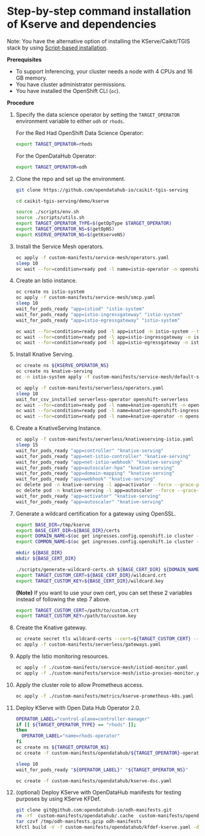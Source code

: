 # Step-by-step command installation of Kserve and dependencies

Note: You have the alternative option of installing the KServe/Caikit/TGIS stack by using [Script-based installation](/demo/kserve/scripts/README.md).

**Prerequisites**

- To support Inferencing, your cluster needs a node with 4 CPUs and 16 GB memory.
- You have cluster administrator permissions.
- You have installed the OpenShift CLI (`oc`).

**Procedure**

1. Specify the data science operator by setting the `TARGET_OPERATOR` environment variable to either `odh` or `rhods`.

   For the Red Had OpenShift Data Science Operator:

   ```bash
   export TARGET_OPERATOR=rhods
   ```

   For the OpenDataHub Operator:

   ```bash
   export TARGET_OPERATOR=odh
   ```

2. Clone the repo and set up the environment.

   ```bash
   git clone https://github.com/opendatahub-io/caikit-tgis-serving

   cd caikit-tgis-serving/demo/kserve

   source ./scripts/env.sh
   source ./scripts/utils.sh
   export TARGET_OPERATOR_TYPE=$(getOpType $TARGET_OPERATOR)
   export TARGET_OPERATOR_NS=$(getOpNS)
   export KSERVE_OPERATOR_NS=$(getKserveNS)
   ```

3. Install the Service Mesh operators.

   ```bash
   oc apply -f custom-manifests/service-mesh/operators.yaml
   sleep 10
   oc wait --for=condition=ready pod -l name=istio-operator -n openshift-operators --timeout=300s
   ```

4. Create an Istio instance.

   ```bash
   oc create ns istio-system
   oc apply -f custom-manifests/service-mesh/smcp.yaml
   sleep 10
   wait_for_pods_ready "app=istiod" "istio-system"
   wait_for_pods_ready "app=istio-ingressgateway" "istio-system"
   wait_for_pods_ready "app=istio-egressgateway" "istio-system"

   oc wait --for=condition=ready pod -l app=istiod -n istio-system --timeout=300s
   oc wait --for=condition=ready pod -l app=istio-ingressgateway -n istio-system --timeout=300s
   oc wait --for=condition=ready pod -l app=istio-egressgateway -n istio-system --timeout=300s
   ```

5. Install Knative Serving.

   ```bash
   oc create ns ${KSERVE_OPERATOR_NS}
   oc create ns knative-serving
   oc -n istio-system apply -f custom-manifests/service-mesh/default-smmr.yaml

   oc apply -f custom-manifests/serverless/operators.yaml
   sleep 10
   wait_for_csv_installed serverless-operator openshift-serverless
   oc wait --for=condition=ready pod -l name=knative-openshift -n openshift-serverless --timeout=300s
   oc wait --for=condition=ready pod -l name=knative-openshift-ingress -n openshift-serverless --timeout=300s
   oc wait --for=condition=ready pod -l name=knative-operator -n openshift-serverless --timeout=300s
   ```

6. Create a KnativeServing Instance.

   ```bash
   oc apply -f custom-manifests/serverless/knativeserving-istio.yaml
   sleep 15
   wait_for_pods_ready "app=controller" "knative-serving"
   wait_for_pods_ready "app=net-istio-controller" "knative-serving"
   wait_for_pods_ready "app=net-istio-webhook" "knative-serving"
   wait_for_pods_ready "app=autoscaler-hpa" "knative-serving"
   wait_for_pods_ready "app=domain-mapping" "knative-serving"
   wait_for_pods_ready "app=webhook" "knative-serving"
   oc delete pod -n knative-serving -l app=activator --force --grace-period=0
   oc delete pod -n knative-serving -l app=autoscaler --force --grace-period=0
   wait_for_pods_ready "app=activator" "knative-serving"
   wait_for_pods_ready "app=autoscaler" "knative-serving"
   ```

7. Generate a wildcard certification for a gateway using OpenSSL.

   ```bash
   export BASE_DIR=/tmp/kserve
   export BASE_CERT_DIR=${BASE_DIR}/certs
   export DOMAIN_NAME=$(oc get ingresses.config.openshift.io cluster -o jsonpath='{.spec.domain}' | awk -F'.' '{print $(NF-1)"."$NF}')
   export COMMON_NAME=$(oc get ingresses.config.openshift.io cluster -o jsonpath='{.spec.domain}')

   mkdir ${BASE_DIR}
   mkdir ${BASE_CERT_DIR}

   ./scripts/generate-wildcard-certs.sh ${BASE_CERT_DIR} ${DOMAIN_NAME} ${COMMON_NAME}
   export TARGET_CUSTOM_CERT=${BASE_CERT_DIR}/wildcard.crt
   export TARGET_CUSTOM_KEY=${BASE_CERT_DIR}/wildcard.key
   ```

   **(Note)**
   If you want to use your own cert, you can set these 2 variables instead of following the step 7 above.

   ```bash
   export TARGET_CUSTOM_CERT=/path/to/custom.crt
   export TARGET_CUSTOM_KEY=/path/to/custom.key
   ```

8. Create the Knative gateway.

   ```bash
   oc create secret tls wildcard-certs --cert=${TARGET_CUSTOM_CERT} --key=${TARGET_CUSTOM_KEY} -n istio-system
   oc apply -f custom-manifests/serverless/gateways.yaml
   ```

9. Apply the Istio monitoring resources.

   ```bash
   oc apply -f ./custom-manifests/service-mesh/istiod-monitor.yaml
   oc apply -f ./custom-manifests/service-mesh/istio-proxies-monitor.yaml
   ```

10. Apply the cluster role to allow Prometheus access.

    ```bash
    oc apply -f ./custom-manifests/metrics/kserve-prometheus-k8s.yaml
    ```

11. Deploy KServe with Open Data Hub Operator 2.0.

    ```bash
    OPERATOR_LABEL="control-plane=controller-manager"
    if [[ ${TARGET_OPERATOR_TYPE} == "rhods" ]];
    then
      OPERATOR_LABEL="name=rhods-operator"
    fi
    oc create ns ${TARGET_OPERATOR_NS}
    oc create -f custom-manifests/opendatahub/${TARGET_OPERATOR}-operators-2.x.yaml

    sleep 10
    wait_for_pods_ready "${OPERATOR_LABEL}" "${TARGET_OPERATOR_NS}"

    oc create -f custom-manifests/opendatahub/kserve-dsc.yaml
    ```

12. (optional) Deploy KServe with OpenDataHub manifests for testing purposes by using KServe KFDef.
    ```bash
    git clone git@github.com:opendatahub-io/odh-manifests.git
    rm -rf  custom-manifests/opendatahub/.cache  custom-manifests/opendatahub/kustomize /tmp/odh-manifests.gzip
    tar czvf /tmp/odh-manifests.gzip odh-manifests
    kfctl build -V -f custom-manifests/opendatahub/kfdef-kserve.yaml -d | oc create -n kserve -f -
    ```
